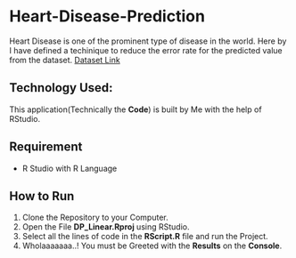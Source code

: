 # Heart-Disease-Prediction
Heart Disease is one of the prominent type of disease in the world. Here by I have defined a techinique to reduce the error rate for the predicted value from the dataset.
[Dataset Link](https://www.kaggle.com/ronitf/heart-disease-uci)

## Technology Used:
This application(Technically the  **Code**) is built by Me with the help of RStudio.

## Requirement
- R Studio with R Language

## How to Run
1. Clone the Repository to your Computer.
2. Open the File **DP_Linear.Rproj** using RStudio.
3. Select all the lines of code in the **RScript.R** file and run the Project.
4. Wholaaaaaaa..! You must be Greeted with the **Results** on the **Console**.
